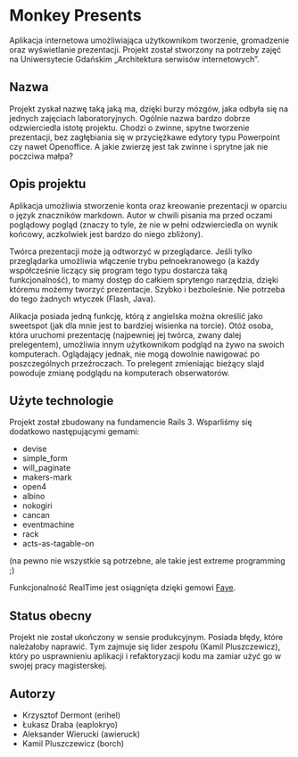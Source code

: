 # Monkey Presents

Aplikacja internetowa umożliwiająca użytkownikom tworzenie, gromadzenie oraz wyświetlanie prezentacji.
Projekt został stworzony na potrzeby zajęć na Uniwersytecie Gdańskim „Architektura serwisów internetowych”.

## Nazwa

Projekt zyskał nazwę taką jaką ma, dzięki burzy mózgów, jaka odbyła się na jednych zajęciach laboratoryjnych.
Ogólnie nazwa bardzo dobrze odzwierciedla istotę projektu. Chodzi o zwinne, spytne tworzenie prezentacji, bez zagłębiania się w
przyciężkawe edytory typu Powerpoint czy nawet Openoffice. A jakie zwierzę jest tak zwinne i sprytne jak nie poczciwa małpa?

## Opis projektu

Aplikacja umożliwia stworzenie konta oraz kreowanie prezentacji w oparciu o język znaczników markdown. Autor w chwili pisania ma przed oczami poglądowy pogląd (znaczy to tyle, że nie w pełni odzwierciedla on wynik końcowy, aczkolwiek jest bardzo do niego zbliżony).

Twórca prezentacji może ją odtworzyć w przeglądarce. Jeśli tylko przeglądarka umożliwia włączenie trybu pełnoekranowego (a każdy współcześnie liczący się program tego typu dostarcza taką funkcjonalność), to mamy dostęp do całkiem sprytengo narzędzia, dzięki któremu możemy tworzyć prezentacje. Szybko i bezboleśnie. Nie potrzeba do tego żadnych wtyczek (Flash, Java).

Alikacja posiada jedną funkcję, którą z angielska można określić jako sweetspot (jak dla mnie jest to bardziej wisienka na torcie). Otóż osoba, która uruchomi prezentację (najpewniej jej twórca, zwany dalej prelegentem), umożliwia innym użytkownikom podgląd na żywo na swoich komputerach. Oglądający jednak, nie mogą dowolnie nawigować po poszczególnych przeźroczach. To prelegent zmieniając bieżący slajd powoduje zmianę podglądu na komputerach obserwatorów.

## Użyte technologie

Projekt został zbudowany na fundamencie Rails 3. Wsparliśmy się dodatkowo następującymi gemami:

* devise
* simple_form
* will_paginate
* makers-mark
* open4
* albino
* nokogiri
* cancan
* eventmachine
* rack
* acts-as-tagable-on

(na pewno nie wszystkie są potrzebne, ale takie jest extreme programming ;)

Funkcjonalność RealTime jest osiągnięta dzięki gemowi [Faye](http://faye.jcoglan.com/).

## Status obecny

Projekt nie został ukończony w sensie produkcyjnym. Posiada błędy, które należałoby naprawić. Tym zajmuje się lider zespołu (Kamil Pluszczewicz), który po usprawnieniu aplikacji i refaktoryzacji kodu ma zamiar użyć go w swojej pracy magisterskej.

## Autorzy

* Krzysztof Dermont (erihel)
* Łukasz Draba (eaplokryo)
* Aleksander Wierucki (awieruck)
* Kamil Pluszczewicz (borch)
